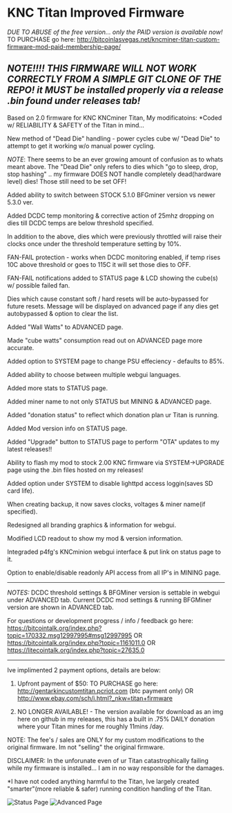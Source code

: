 # KNC Titan Improved Firmware

*DUE TO ABUSE of the free version... only the PAID version is available now!*
TO PURCHASE go here: http://bitcoinlasvegas.net/kncminer-titan-custom-firmware-mod-paid-membership-page/

*NOTE!!!! THIS FIRMWARE WILL NOT WORK CORRECTLY FROM A SIMPLE GIT CLONE OF THE REPO!*
*it MUST be installed properly via a release .bin found under releases tab!*
---
Based on 2.0 firmware for KNC KNCminer Titan, My modificatoins:
*Coded w/ RELIABILITY & SAFETY of the Titan in mind...



New method of "Dead Die" handling - power cycles cube w/ "Dead Die" to attempt to get it working w/o manual power cycling.

*NOTE*: There seems to be an ever growing amount of confusion as to whats meant above. The "Dead Die" only refers to dies which "go to sleep, drop, stop hashing" .. my firmware DOES NOT handle completely dead(hardware level) dies! Those still need to be set OFF!

Added ability to switch between STOCK 5.1.0 BFGminer version vs newer 5.3.0 ver.

Added DCDC temp monitoring & corrective action of 25mhz dropping on dies till DCDC temps are below threshold specified.

In addition to the above, dies which were previously throttled will raise their clocks once under the threshold temperature setting by 10%.

FAN-FAIL protection - works when DCDC monitoring enabled, if temp rises 10C above threshold or goes to 115C it will set those dies to OFF.

FAN-FAIL notifications added to STATUS page & LCD showing the cube(s) w/ possible failed fan.

Dies which cause constant soft / hard resets will be auto-bypassed for future resets.
Message will be displayed on advanced page if any dies get autobypassed & option to clear the list.

Added "Wall Watts" to ADVANCED page.

Made "cube watts" consumption read out on ADVANCED page more accurate.

Added option to SYSTEM page to change PSU effeciency - defaults to 85%.

Added ability to choose between multiple webgui languages.

Added more stats to STATUS page.

Added miner name to not only STATUS but MINING & ADVANCED page.

Added "donation status" to reflect which donation plan ur Titan is running.

Added Mod version info on STATUS page.

Added "Upgrade" button to STATUS page to perform "OTA" updates to my latest releases!!

Ability to flash my mod to stock 2.00 KNC firmware via SYSTEM->UPGRADE page using the .bin files hosted on my releases!

Added option under SYSTEM to disable lighttpd access loggin(saves SD card life).

When creating backup, it now saves clocks, voltages & miner name(if specified).

Redesigned all branding graphics & information for webgui.

Modified LCD readout to show my mod & version information.

Integraded p4fg's KNCminion webgui interface & put link on status page to it.

Option to enable/disable readonly API access from all IP's in MINING page.



--------

*NOTES:*
DCDC threshold settings & BFGMiner version is settable in webgui under ADVANCED tab.
Current DCDC mod settings & running BFGMiner version are shown in ADVANCED tab.

For questions or development progress / info / feedback go here:
https://bitcointalk.org/index.php?topic=170332.msg12997995#msg12997995
OR
https://bitcointalk.org/index.php?topic=1161011.0
OR
https://litecointalk.org/index.php?topic=27635.0

--------

Ive implimented 2 payment options, details are below:

1. Upfront payment of $50:
TO PURCHASE go here: http://gentarkincustomtitan.pcriot.com (btc payment only) OR http://www.ebay.com/sch/i.html?_nkw=titan+firmware

2. NO LONGER AVAILABLE! - The version available for download as an img here on github in my releases, this has a built in .75% DAILY donation where your Titan mines for me roughly 11mins /day.

NOTE: The fee's / sales are ONLY for my custom modifications to the original firmware. Im not "selling" the original firmware.



DISCLAIMER: In the unforunate even of ur Titan catastrophically failing while my firmware is installed... I am in no way responsible for the damages.

*I have not coded anything harmful to the Titan, Ive largely created "smarter"(more reliable & safer) running condition handling of the Titan.


![Status Page](http://i.imgur.com/AMJFpLw.png)
![Advanced Page](http://i.imgur.com/CjByNgb.png)
